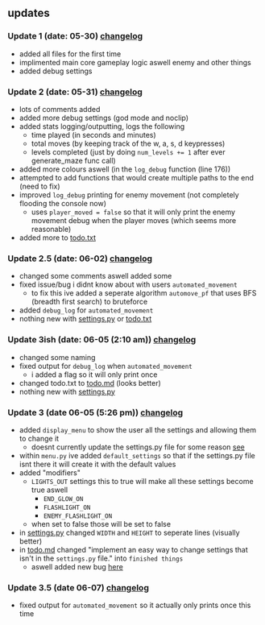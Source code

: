 ## updates

### Update 1 (date: 05-30) [changelog](https://github.com/countervolts/Culminating/commit/4d118febf46d2adf89fd9db028019ccb6e17dd55) 
  - added all files for the first time
  - implimented main core gameplay logic aswell enemy and other things
  - added debug settings

### Update 2 (date: 05-31) [changelog](https://github.com/countervolts/Culminating/commit/d879f4991ae27f6fcb8e69ae3b4436981a3f0db2)
  - lots of comments added
  - added more debug settings (god mode and noclip)
  - added stats logging/outputting, logs the following
      - time played (in seconds and minutes)
      - total moves (by keeping track of the w, a, s, d keypresses)
      - levels completed (just by doing  `num_levels += 1` after ever generate_maze func call)
  - added more colours aswell (in the `log_debug` function (line 176))
  - attempted to add functions that would create multiple paths to the end (need to fix)
  - improved `log_debug` printing for enemy movement (not completely flooding the console now)
      - uses `player_moved = false` so that it will only print the enemy movement debug when the player moves (which seems more reasonable)
  - added more to [todo.txt](https://github.com/countervolts/Culminating/blob/main/todo.txt)

### Update 2.5 (date: 06-02) [changelog](https://github.com/countervolts/Culminating/commit/3fddd9b9403ed398d1dd144a7845662fe924e2e2)
  - changed some comments aswell added some
  - fixed issue/bug i didnt know about with users `automated_movement`
      - to fix this ive added a seperate algorithm `automove_pf` that uses BFS (breadth first search) to bruteforce
  - added `debug_log` for `automated_movement`
  -  nothing new with [settings.py](https://github.com/countervolts/Culminating/blob/main/settings.py) or [todo.txt](https://github.com/countervolts/Culminating/blob/main/todo.txt)

### Update 3ish (date: 06-05 (2:10 am)) [changelog](https://github.com/countervolts/Culminating/commit/00da44a554b4ee5e22be93ada6632dffe99871c8)
  - changed some naming
  - fixed output for `debug_log` when `automated_movement`
     - i added a flag so it will only print once
  - changed todo.txt to [todo.md](https://github.com/countervolts/Culminating/blob/main/todo.md) (looks better)
  -  nothing new with [settings.py](https://github.com/countervolts/Culminating/blob/main/settings.py) 

### Update 3 (date 06-05 (5:26 pm)) [changelog](https://github.com/countervolts/Culminating/commit/f8171a510a5cc8e726e4a61cc4fd81f43cb9a41b)
  - added `display_menu` to show the user all the settings and allowing them to change it
    - doesnt currently update the settings.py file for some reason [see](https://github.com/countervolts/Culminating/blob/87a6406db63cf7b6840a37b9a05c35a907e27bf5/todo.md?plain=1#L32)
  - within `menu.py` ive added `default_settings` so that if the settings.py file isnt there it will create it with the default values
  - added "modifiers"
    - `LIGHTS_OUT` settings this to true will make all these settings become true aswell
      - `END_GLOW_ON`
      - `FLASHLIGHT_ON`
      - `ENEMY_FLASHLIGHT_ON`
    - when set to false those will be set to false
  - in [settings.py](https://github.com/countervolts/Culminating/blob/main/settings.py) changed `WIDTH` and `HEIGHT` to seperate lines (visually better)
  - in [todo.md](https://github.com/countervolts/Culminating/blob/main/todo.md) changed "implement an easy way to change settings that isn't in the `settings.py` file." into `finished things`
    - aswell added new bug [here](https://github.com/countervolts/Culminating/blob/87a6406db63cf7b6840a37b9a05c35a907e27bf5/todo.md?plain=1#L32)

### Update 3.5 (date 06-07) [changelog](https://github.com/countervolts/Culminating/commit/35275e1e019ffa08006783e6beb6c388c2aa9d59)
  - fixed output for `automated_movement` so it actually only prints once this time
